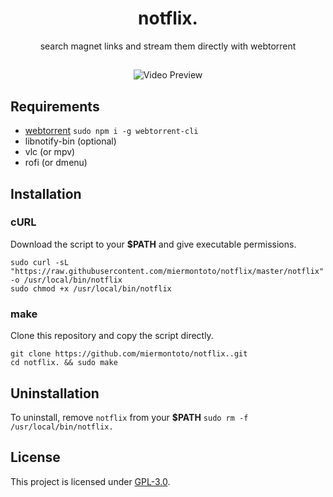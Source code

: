 <h1 align="center">notflix.</h1>
<p align="center">search magnet links and stream them directly with webtorrent</p>

##
<p align="center">
<img src="./example.gif" alt="Video Preview">
</p>

## Requirements

* [webtorrent](https://webtorrent.io/) `sudo npm i -g webtorrent-cli`
* libnotify-bin (optional)
* vlc (or mpv)
* rofi (or dmenu)

## Installation

### cURL
Download the script to your **$PATH** and give executable permissions.

```
sudo curl -sL "https://raw.githubusercontent.com/miermontoto/notflix/master/notflix" -o /usr/local/bin/notflix
sudo chmod +x /usr/local/bin/notflix
```

### make
Clone this repository and copy the script directly.
```
git clone https://github.com/miermontoto/notflix..git
cd notflix. && sudo make
```

## Uninstallation
To uninstall, remove `notflix` from your **$PATH**  `sudo rm -f /usr/local/bin/notflix.`

## License
This project is licensed under [GPL-3.0](https://raw.githubusercontent.com/Illumina/licenses/master/gpl-3.0.txt).

